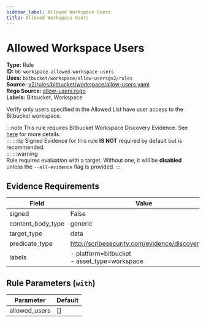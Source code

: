 ```yaml
---
sidebar_label: Allowed Workspace Users
title: Allowed Workspace Users
---  
```

# Allowed Workspace Users  
**Type:** Rule  
**ID:** `bb-workspace-allowed-workspace-users`  
**Uses:** `bitbucket/workspace/allow-users@v2/rules`  
**Source:** [v2/rules/bitbucket/workspace/allow-users.yaml](https://github.com/scribe-public/sample-policies/blob/main/v2/rules/bitbucket/workspace/allow-users.yaml)  
**Rego Source:** [allow-users.rego](https://github.com/scribe-public/sample-policies/blob/main/v2/rules/bitbucket/workspace/allow-users.rego)  
**Labels:** Bitbucket, Workspace  

Verify only users specified in the Allowed List have user access to the Bitbucket workspace.

:::note 
This rule requires Bitbucket Workspace Discovery Evidence. See [here](https://scribe-security.netlify.app/docs/platforms/discover#bitbucket-discovery) for more details.  
::: 
:::tip 
Signed Evidence for this rule **IS NOT** required by default but is recommended.  
::: 
:::warning  
Rule requires evaluation with a target. Without one, it will be **disabled** unless the `--all-evidence` flag is provided.
::: 

## Evidence Requirements  
| Field | Value |
|-------|-------|
| signed | False |
| content_body_type | generic |
| target_type | data |
| predicate_type | http://scribesecurity.com/evidence/discovery/v0.1 |
| labels | - platform=bitbucket<br/>- asset_type=workspace |

## Rule Parameters (`with`)  
| Parameter | Default |
|-----------|---------|
| allowed_users | [] |

